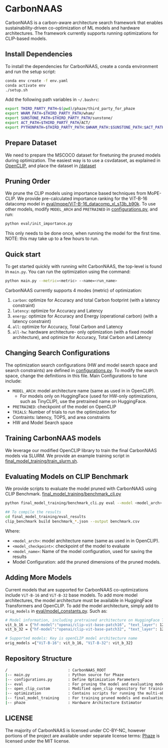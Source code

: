 # CarbonNAAS
CarbonNAAS is a carbon-aware architecture search framework that enables sustainability-driven co-optimization of ML models and hardware architectures. The framework currently supports running optimizations for CLIP-based models. 

## Install Dependencies
To install the dependencies for CarbonNAAS, create a conda environment and run the setup script:

```bash
conda env create -f env.yaml
conda activate env
./setup.sh
```

Add the following path variables in `~/.bashrc`:

```bash
export THIRD_PARTY_PATH=$(pwd)/phaze/third_party_for_phaze
export WHAM_PATH=$THIRD_PARTY_PATH/wham/
export SUNSTONE_PATH=$THIRD_PARTY_PATH/sunstone/
export ACT_PATH=$THIRD_PARTY_PATH/ACT/
export PYTHONPATH=$THIRD_PARTY_PATH:$WHAM_PATH:$SUNSTONE_PATH:$ACT_PATH:$PYTHONPATH
```

## Prepare Dataset
We need to prepare the MSCOCO dataset for finetuning the pruned models during optimization. The easiest way is to use a csvdataset, as explained in [OpenCLIP](https://github.com/mlfoundations/open_clip?tab=readme-ov-file#training-coca), and place the dataset in [/dataset](/dataset)

## Pruning Order
We prune the CLIP models using importance based techniques from MoPE-CLIP. We provide pre-calculated importance ranking for the ViT-B-16 datacomp model in [eval/mope/ViT-B-16_datacomp_xl_s13b_b90k](eval/mope/ViT-B-16_datacomp_xl_s13b_b90k). To use other models, modify `MODEL_ARCH` and `PRETRAINED` in [configurations.py](configurations.py), and run:

```bash
python eval/init_importance.py
```
This only needs to be done once, when running the model for the first time. NOTE: this may take up to a few hours to run.


## Quick start
To get started quickly with running wiht CarbonNAAS, the top-level is found in `main.py`. You can run the optimization using the command:

```bash
python main.py --metric=<metric> --name=<run_name>
```

CarbonNAAS currently supports 4 modes (metric) of optimization:
1. `carbon`: optimize for Accuracy and total Carbon footprint (with a latency constraint)
2. `latency`: optimize for Accuracy and Latency
3. `energy`: optimize for Accuracy and Energy (operational carbon) (with a latency constraint)
4. `all`: optimize for Accuracy, Total Carbon and Latency
5. `all-hw`: hardware architecture- only optimization (with a fixed model architecture), and optimize for Accuracy, Total Carbon and Latency

## Changing Search Configurations

The optimization search configurations (HW and model search space and search constraints) are defined in [configurations.py](configurations.py). To modify the search space, change the definitions in this file. Main Configurations to tune include:
* `MODEL_ARCH`: model architecture name (same as used in in OpenCLIP). 
    * For models only on HuggingFace (used for HW-only optimizations, such as TinyCLIP), use the pretrained name on HuggingFace.
* `PRETRAINED`: checkpoint of the model on OpenCLIP
* `TRIALS`: Number of trials to run the optimization for 
*  Contraints: latency, TOPS, and area constraints
* HW and Model Search space

## Training CarbonNAAS models
We leverage our modified OpenCLIP library to train the final CarbonNAAS models via SLURM. We provide an example training script in [final_model_training/train_slurm.sh](final_model_training/train_slurm.sh).


## Evaluating Models on CLIP Benchmark

We provide scripts to evaluate the model pruned with CarbonNAAS using CLIP Benchmark. [final_model_training/benchmark_cli.py](final_model_training/benchmark_cli.py )

```bash
python final_model_training/benchmark_cli.py eval --model <model_arch> --pretrained 'datacomp_xl_s13b_b90k' --dataset "webdatasets.txt"  --dataset_root "https://huggingface.co/datasets/clip-benchmark/wds_{dataset_cleaned}/tree/main" --output "final_model_training/eval_results/benchmark_{dataset}_{pretrained}_{save-model-name}_{language}_{task}.json" --text-layers <> --text-embed-dim <> --text-ffn-dim <> --text-head-num <>  --vision-layers <>  --vision-embed-dim <> --vision-ffn-dim <> --vision-head-num <> --load-checkpoint <model_checkpoint> --save-model-name <model_name>

## To compile the results
cd final_model_training/eval_results
clip_benchmark build benchmark_*.json --output benchmark.csv
```

Where: 

* `<model_arch>`: model architecture name (same as used in in OpenCLIP). 
* `<model_checkpoint>`: checkpoint of the model to evaluate
* `<model_name>`: Name of the model configuration, used for saving the results
* Model Configuration: add the pruned dimensions of the pruned models. 

## Adding More Models

Current models that are supported for CarbonNAAS co-optimizations include `ViT-B-16` and `ViT-B-32` base models. To add more model architectures, the model architecture must be available in HuggingFace Transformers and OpenCLIP. To add the model architecture, simply add to `orig_models` in [eval/model_constants.py](eval/model_constants.py). Such as: 

```bash
# Model information, including pretrained architecture on HuggingFace Transformers 
vit_b_16 = {"hf-model":"openai/clip-vit-base-patch16", "text_layer": 12, "text_embedding_dim": 512, "text_ffn_dim":2048, "text_head_num":8, "vision_layer":12, "vision_embedding_dim":768, "vision_ffn_dim":3072, "vision_head_num":12 }
vit_b_32 = {"hf-model":"openai/clip-vit-base-patch32", "text_layer": 12, "text_embedding_dim": 512, "text_ffn_dim":2048, "text_head_num":8, "vision_layer":12, "vision_embedding_dim":768, "vision_ffn_dim":3072, "vision_head_num":12 }

# Supported models: Key is openCLIP model architecture name
orig_models ={"ViT-B-16": vit_b_16, "ViT-B-32": vit_b_32}
```

## Repository Structure
```bash
/                           : CarbonNAAS_ROOT
|-- main.py                 : Python source for Phaze
|-- configurations.py       : Define Optimization Parameters
|-- eval                    : For pruning the model and evaluating model accuracy
|-- open_clip_custom        : Modified open_clip repository for training the pruned CarbonNAAS models
|-- optimization            : Contains scripts for running the multi-objective optimization with AX
|-- final_model_training    : For training pruned models and evaluating with CLIP Benchmark
|-- phaze                   : Hardware Architecture Estimator
```

## LICENSE

The majority of CarbonNAAS is licensed under CC-BY-NC, however portions of the project are available under separate license terms: [Phaze](https://github.com/msr-fiddle/phaze.git) is licensed under the MIT license.

